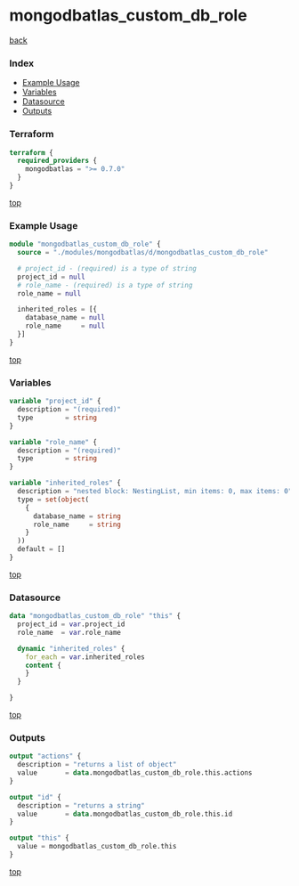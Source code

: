# mongodbatlas_custom_db_role

[back](../mongodbatlas.md)

### Index

- [Example Usage](#example-usage)
- [Variables](#variables)
- [Datasource](#datasource)
- [Outputs](#outputs)

### Terraform

```terraform
terraform {
  required_providers {
    mongodbatlas = ">= 0.7.0"
  }
}
```

[top](#index)

### Example Usage

```terraform
module "mongodbatlas_custom_db_role" {
  source = "./modules/mongodbatlas/d/mongodbatlas_custom_db_role"

  # project_id - (required) is a type of string
  project_id = null
  # role_name - (required) is a type of string
  role_name = null

  inherited_roles = [{
    database_name = null
    role_name     = null
  }]
}
```

[top](#index)

### Variables

```terraform
variable "project_id" {
  description = "(required)"
  type        = string
}

variable "role_name" {
  description = "(required)"
  type        = string
}

variable "inherited_roles" {
  description = "nested block: NestingList, min items: 0, max items: 0"
  type = set(object(
    {
      database_name = string
      role_name     = string
    }
  ))
  default = []
}
```

[top](#index)

### Datasource

```terraform
data "mongodbatlas_custom_db_role" "this" {
  project_id = var.project_id
  role_name  = var.role_name

  dynamic "inherited_roles" {
    for_each = var.inherited_roles
    content {
    }
  }

}
```

[top](#index)

### Outputs

```terraform
output "actions" {
  description = "returns a list of object"
  value       = data.mongodbatlas_custom_db_role.this.actions
}

output "id" {
  description = "returns a string"
  value       = data.mongodbatlas_custom_db_role.this.id
}

output "this" {
  value = mongodbatlas_custom_db_role.this
}
```

[top](#index)
